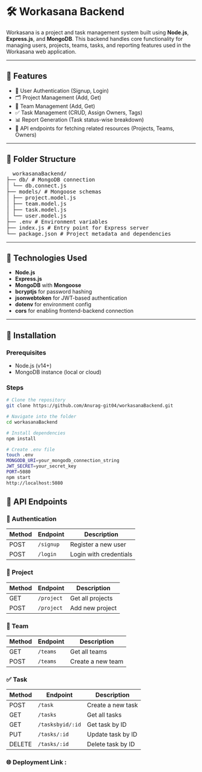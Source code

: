 # 🛠️ Workasana Backend

Workasana is a project and task management system built using **Node.js**, **Express.js**, and **MongoDB**. This backend handles core functionality for managing users, projects, teams, tasks, and reporting features used in the Workasana web application.

---

## 🚀 Features

- 👤 User Authentication (Signup, Login)
- 🗂️ Project Management (Add, Get)
- 👥 Team Management (Add, Get)
- ✅ Task Management (CRUD, Assign Owners, Tags)
- 📊 Report Generation (Task status-wise breakdown)
- 📎 API endpoints for fetching related resources (Projects, Teams, Owners)

---

## 📁 Folder Structure

<pre>
  workasanaBackend/
├── db/ # MongoDB connection
│ └── db.connect.js
├── models/ # Mongoose schemas
│ ├── project.model.js
│ ├── team.model.js
│ ├── task.model.js
│ └── user.model.js
├── .env # Environment variables
├── index.js # Entry point for Express server
└── package.json # Project metadata and dependencies
</pre>


---

## 🧪 Technologies Used

- **Node.js**
- **Express.js**
- **MongoDB** with **Mongoose**
- **bcryptjs** for password hashing
- **jsonwebtoken** for JWT-based authentication
- **dotenv** for environment config
- **cors** for enabling frontend-backend connection

---

## 🔧 Installation

### Prerequisites
- Node.js (v14+)
- MongoDB instance (local or cloud)

### Steps

```bash
# Clone the repository
git clone https://github.com/Anurag-git04/workasanaBackend.git

# Navigate into the folder
cd workasanaBackend

# Install dependencies
npm install

# Create .env file
touch .env
MONGODB_URI=your_mongodb_connection_string
JWT_SECRET=your_secret_key
PORT=5080
npm start
http://localhost:5080
```
## 📡 API Endpoints

### 🔐 Authentication

| Method | Endpoint   | Description            |
|--------|------------|------------------------|
| POST   | `/signup`  | Register a new user    |
| POST   | `/login`   | Login with credentials |

### 📁 Project

| Method | Endpoint   | Description         |
|--------|------------|---------------------|
| GET    | `/project` | Get all projects     |
| POST   | `/project` | Add new project      |

### 👥 Team

| Method | Endpoint   | Description          |
|--------|------------|----------------------|
| GET    | `/teams`   | Get all teams        |
| POST   | `/teams`   | Create a new team    |

### ✅ Task

| Method | Endpoint           | Description          |
|--------|--------------------|----------------------|
| POST   | `/task`            | Create a new task    |
| GET    | `/tasks`           | Get all tasks        |
| GET    | `/tasksbyid/:id`   | Get task by ID       |
| PUT    | `/tasks/:id`       | Update task by ID    |
| DELETE | `/tasks/:id`       | Delete task by ID    |
### 🌐 Deployment Link :
